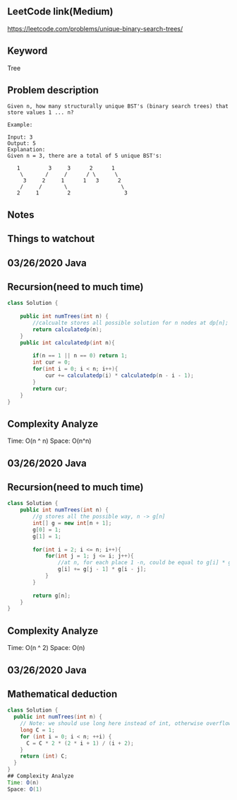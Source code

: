 ## LeetCode link(Medium)
https://leetcode.com/problems/unique-binary-search-trees/

## Keyword
Tree

## Problem description
```
Given n, how many structurally unique BST's (binary search trees) that store values 1 ... n?

Example:

Input: 3
Output: 5
Explanation:
Given n = 3, there are a total of 5 unique BST's:

   1         3     3      2      1
    \       /     /      / \      \
     3     2     1      1   3      2
    /     /       \                 \
   2     1         2                 3
```



## Notes


## Things to watchout

## 03/26/2020 Java
## Recursion(need to much time)
```java
class Solution {
    
    public int numTrees(int n) {
        //calcualte stores all possible solution for n nodes at dp[n];
        return calculatedp(n);
    }
    public int calculatedp(int n){
        
        if(n == 1 || n == 0) return 1;
        int cur = 0;
        for(int i = 0; i < n; i++){
            cur += calculatedp(i) * calculatedp(n - i - 1);
        }
        return cur;
    }
}

```
## Complexity Analyze
Time: O(n ^ n)
Space: O(n^n)


## 03/26/2020 Java
## Recursion(need to much time)
```java
class Solution {
    public int numTrees(int n) {
        //g stores all the possible way, n -> g[n]
        int[] g = new int[n + 1];
        g[0] = 1;
        g[1] = 1;
        
        for(int i = 2; i <= n; i++){
            for(int j = 1; j <= i; j++){
                //at n, for each place 1 -n, could be equal to g[i] * g[n - i]
                g[i] += g[j - 1] * g[i - j];
            }
        }
            
        return g[n];
    }
}
```
## Complexity Analyze
Time: O(n ^ 2)
Space: O(n)

## 03/26/2020 Java
## Mathematical deduction
```java
class Solution {
  public int numTrees(int n) {
    // Note: we should use long here instead of int, otherwise overflow
    long C = 1;
    for (int i = 0; i < n; ++i) {
      C = C * 2 * (2 * i + 1) / (i + 2);
    }
    return (int) C;
  }
}
## Complexity Analyze
Time: O(n)
Space: O(1)